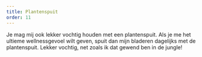 ```yaml
---
title: Plantenspuit
order: 11
---
```


Je mag mij ook lekker vochtig houden met een plantenspuit. Als je me het ultieme wellnessgevoel wilt geven, spuit dan mijn bladeren dagelijks met de plantenspuit. Lekker vochtig, net zoals ik dat gewend ben in de jungle!